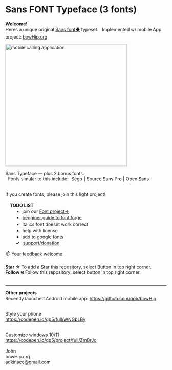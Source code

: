 # Sans FONT Typeface (3 fonts)
<b>Welcome!</b> <br>
Heres a unique original <a href="https://github.com/qp5/FONT/raw/main/FONT.zip">Sans font🡇</a> typeset.   Implemented w/ mobile App project: <a target="_blank" href="https://bowHip.org">bowHip.org</a><br>

<a href="https://github.com/qp5/FONT/raw/main/FONT.zip"><img style="height: 380px; margin-bottom:-0px; margin-top:0px;" src="https://bowhip.org/img/font_thumb_publisher.png" alt="mobile calling application"></a> 

Sans Typeface — plus 2 bonus fonts.<br>
  Fonts simular to this include:  Sego | Source Sans Pro | Open Sans<br><br>

If you create fonts, please join this light project! <br><br>
  <b>TODO LIST</b><br> 
    ￭  join our <a href="mailto: support@bowhip.org">Font project→</a><br>
    ￭  <a target="_blank" href="https://docs.google.com/spreadsheets/d/1QFqHY0WCPMAcdvhw5gkbb41fypRS65OzTCu16LnhkaE/edit?usp=sharing">begginer guide to font forge</a><br>
    ￭  italics font doesnt work correct<br>
    ￭  help with license<br>
    ￭  add to google fonts<br>
    <b>✓</b>  <a href="https://bowHip.org/support_sponsor_Font_project.html">support/donation</a><br><br>
    📫 Your <a href="mailto: support@bowhip.org">feedback</a> welcome.    <br><br>
    <b>Star ☆</b> To add a Star this repository, select Button in top right corner.<br>
    <b>Follow ଳ</b> Follow this repository: select button in top right corner.   <br><br>
    

____________________________________________________________
<b>Other projects</b><br>
Recently launched Android mobile app:  https://github.com/qp5/bowHip<br><br>

Style your phone<br>
https://codepen.io/qp5/full/WNGbLBy<br><br>

Customize windows 10/11<br>
https://codepen.io/qp5/project/full/ZmBrJo<br><br>
John<br>
bowHip.org <br>
adkinscc@gmail.com
